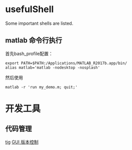 # usefulShell
Some important shells are listed.
## matlab 命令行执行
首先bash_profile配置：
```
export PATH=$PATH:/Applications/MATLAB_R2017b.app/bin/
alias matlab='matlab -nodesktop -nosplash'
```
然后使用
```
matlab -r 'run my_demo.m; quit;'
```

# 开发工具
## 代码管理
[tig](https://juejin.im/post/5afabcb1f265da0b886d92b6)
[GUI 版本控制](https://www.sourcetreeapp.com/)
